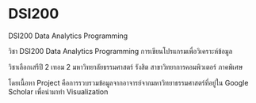 # DSI200

DSI200 Data Analytics Programming

วิชา DSI200 Data Analytics Programming การเขียนโปรแกรมเพื่อวิเคราะห์ข้อมูล

วิชาเลือกเสรีปี 2 เทอม 2 มหาวิทยาลัยธรรมศาสตร์ รังสิต สาขาวิทยาการคอมพิวเตอร์ ภาคพิเศษ

โดยเนื้อหา Project คือการรวบรวมข้อมูลจากอาจารย์จากมหาวิทยาธรรมศาสตร์ที่อยู่ใน Google Scholar เพื่อนำมาทำ Visualization
